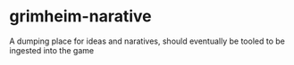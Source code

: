 # grimheim-narative
A dumping place for ideas and naratives, should eventually be tooled to be ingested into the game
